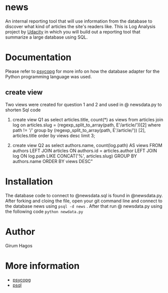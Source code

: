 # news
An internal reporting tool that will use information from the database to discover what kind of articles the site's readers like. This is Log Analysis project by [Udacity](udacity.com) in which you will build out a reporting tool that summarize a large database using SQL.
# Documentation
Please refer to [psycopg](http://initd.org/psycopg/docs/) for more info on how the database adapter for the Python programming language was used. 
## create view

Two views were created for question 1 and 2 and used in @ newsdata.py to shorten Sql code
1. create view Q1 as
select articles.title, count(*) as views from articles join log on articles.slug = (regexp_split_to_array(path, E'/article/'))[2] where path != '/' group by (regexp_split_to_array(path, E'/article/'))
[2], articles.title order by views desc limit 3;

2. create view Q2 as 
select authors.name, count(log.path) AS views FROM authors LEFT JOIN articles ON authors.id = articles.author LEFT JOIN log ON log.path LIKE CONCAT('%', articles.slug) GROUP BY authors.name ORDER BY views DESC"
# Installation
The database code to connect to @newsdata.sql is found in @newsdata.py. After forking and cloing the file, open your git command line and connect to the database news using ```psql -d news``` . After that run @ newsdata.py using the following code ```python newdata.py```
# Author
Girum Hagos
# More information
- [psycopg](http://initd.org/psycopg/docs/)
- [psql](https://www.postgresql.org/)
